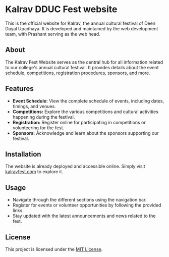 # Kalrav DDUC Fest website 

This is the official website for Kalrav, the annual cultural festival of Deen Dayal Upadhaya. It is developed and maintained by the web development team, with Prashant serving as the web head.

## About

The Kalrav Fest Website serves as the central hub for all information related to our college's annual cultural festival. It provides details about the event schedule, competitions, registration procedures, sponsors, and more.

## Features

- **Event Schedule:** View the complete schedule of events, including dates, timings, and venues.
- **Competitions:** Explore the various competitions and cultural activities happening during the festival.
- **Registration:** Register online for participating in competitions or volunteering for the fest.
- **Sponsors:** Acknowledge and learn about the sponsors supporting our festival.

## Installation

The website is already deployed and accessible online. Simply visit [kalravfest.com](http://www.kalravfest.com) to explore it.

## Usage

- Navigate through the different sections using the navigation bar.
- Register for events or volunteer opportunities by following the provided links.
- Stay updated with the latest announcements and news related to the fest.


## License

This project is licensed under the [MIT License](LICENSE).
